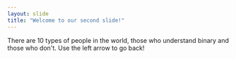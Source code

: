 ```yaml
---
layout: slide
title: "Welcome to our second slide!"
---
```

There are 10 types of people in the world, those who understand binary and those who don't.
Use the left arrow to go back!
